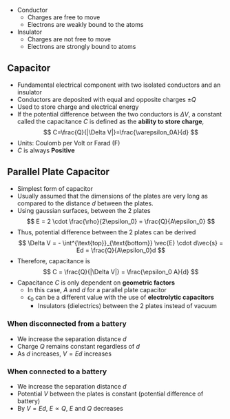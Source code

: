 - Conductor
	- Charges are free to move
	- Electrons are weakly bound to the atoms
- Insulator
	- Charges are not free to move
	- Electrons are strongly bound to atoms
## Capacitor
- Fundamental electrical component with two isolated conductors and an insulator
- Conductors are deposited with equal and opposite charges $\pm Q$
- Used to store charge and electrical energy
- If the potential difference between the two conductors is $\Delta V$, a constant called the capacitance $C$ is defined as the **ability to store charge**, 
$$
C=\frac{Q}{|\Delta V|}=\frac{\varepsilon_0A}{d}
$$
- Units: Coulomb per Volt or Farad (F)
- $C$ is always **Positive**
## Parallel Plate Capacitor
- Simplest form of capacitor
- Usually assumed that the dimensions of the plates are very long as compared to the distance $d$ between the plates.
- Using gaussian surfaces, between the 2 plates
$$
E = 2 \cdot \frac{\rho}{2\epsilon_0} = \frac{Q}{A\epsilon_0}
$$
- Thus, potential difference between the 2 plates can be derived
$$
\Delta V = - \int^{\text{top}}_{\text{bottom}} \vec{E} \cdot d\vec{s} = Ed = \frac{Q}{A\epsilon_0}d
$$
- Therefore, capacitance is
$$
C = \frac{Q}{|\Delta V|} = \frac{\epsilon_0 A}{d}
$$
- Capacitance $C$ is only dependent on **geometric factors**
	- In this case, $A$ and $d$ for a parallel plate capacitor
	- $\epsilon_0$ can be a different value with the use of **electrolytic capacitors**
		- Insulators (dielectrics) between the 2 plates instead of vacuum
### When disconnected from a battery
- We increase the separation distance $d$
- Charge $Q$ remains constant regardless of $d$
- As $d$ increases, $V = Ed$ increases
### When connected to a battery
- We increase the separation distance $d$
- Potential $V$ between the plates is constant (potential difference of battery)
- By $V = Ed$, $E \propto Q$, $E$ and $Q$ decreases